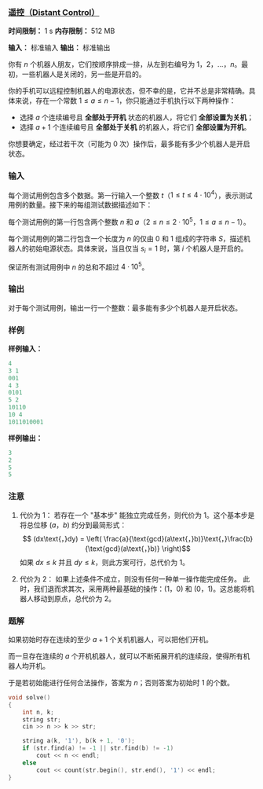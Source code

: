 ### [遥控（Distant Control）](https://ac.nowcoder.com/acm/contest/108300/D)

**时间限制：** 1 s
**内存限制：** 512 MB

**输入：** 标准输入
**输出：** 标准输出



你有 $n$ 个机器人朋友，它们按顺序排成一排，从左到右编号为 $1$，$2$，$\dots$，$n$。最初，一些机器人是关闭的，另一些是开启的。

你的手机可以远程控制机器人的电源状态，但不幸的是，它并不总是非常精确。具体来说，存在一个常数 $1 \le a \le n - 1$，你只能通过手机执行以下两种操作：

* 选择 $a$ 个连续编号且 **全部处于开机** 状态的机器人，将它们 **全部设置为关机**；
* 选择 $a+1$ 个连续编号且 **全部处于关机** 的机器人，将它们 **全部设置为开机**。

你想要确定，经过若干次（可能为 $0$ 次）操作后，最多能有多少个机器人是开启状态。







### 输入

每个测试用例包含多个数据。第一行输入一个整数 $t$（$1 \le t \le 4 \cdot 10^4$），表示测试用例的数量。接下来的每组测试数据描述如下：

每个测试用例的第一行包含两个整数 $n$ 和 $a$（$2 \le n \le 2 \cdot 10^5$，$1 \le a \le n - 1$）。

每个测试用例的第二行包含一个长度为 $n$ 的仅由 $0$ 和 $1$ 组成的字符串 $S$，描述机器人的初始电源状态。具体来说，当且仅当 $s_i = 1$ 时，第 $i$ 个机器人是开启的。

保证所有测试用例中 $n$ 的总和不超过 $4 \cdot 10^5$。





### 输出

对于每个测试用例，输出一行一个整数：最多能有多少个机器人是开启状态。





### 样例

**样例输入：**

```cpp
4
3 1
001
4 3
0101
5 2
10110
10 4
1011010001
```



**样例输出：**

```cpp
3
2
5
5
```





### 注意

1. 代价为 1：
    若存在一个 "基本步" 能独立完成任务，则代价为 1。这个基本步是将总位移 $(a$，$b)$ 约分到最简形式：$$ (dx\text{，}dy) = \left( \frac{a}{\text{gcd}(a\text{，}b)}\text{，}\frac{b}{\text{gcd}(a\text{，}b)} \right)$$如果 $dx \le k$ 并且 $dy \le k$，则此方案可行，总代价为 $1$。

2. 代价为 2：
    如果上述条件不成立，则没有任何一种单一操作能完成任务。
	此时，我们退而求其次，采用两种最基础的操作：$(1$，$0)$ 和 $(0$，$1)$。这总能将机器人移动到原点，总代价为 $2$。






### 题解

如果初始时存在连续的至少 $a + 1$ 个关机机器人，可以把他们开机。

而一旦存在连续的 $a$ 个开机机器人，就可以不断拓展开机的连续段，使得所有机器人均开机。

于是若初始能进行任何合法操作，答案为 $n$；否则答案为初始时 $1$ 的个数。



```cpp
void solve()
{
	int n, k;
	string str;
	cin >> n >> k >> str;

	string a(k, '1'), b(k + 1, '0');
	if (str.find(a) != -1 || str.find(b) != -1)
		cout << n << endl;
	else
		cout << count(str.begin(), str.end(), '1') << endl;
}
```